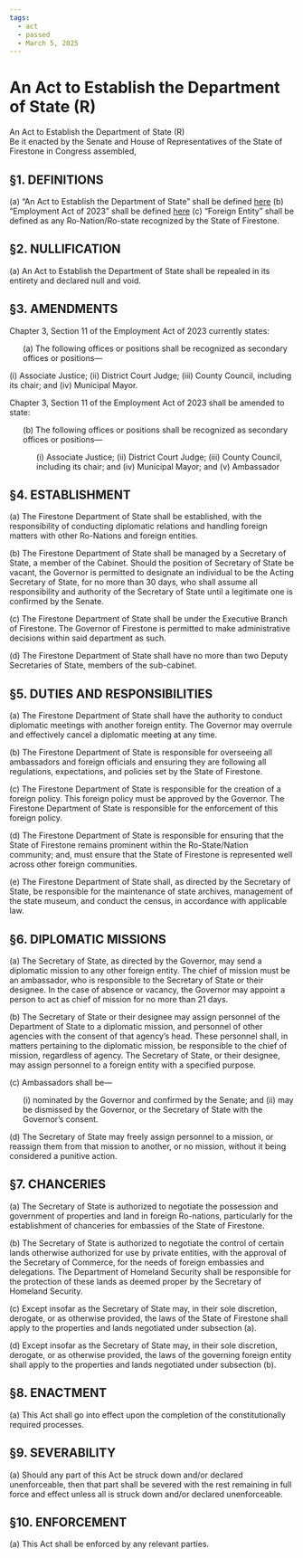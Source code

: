 ```yaml
---
tags:
  - act
  - passed
  - March 5, 2025
---
```


# An Act to Establish the Department of State (R)

An Act to Establish the Department of State (R)<br/>
Be it enacted by the Senate and House of Representatives of the State of Firestone in Congress assembled,

## §1. DEFINITIONS

(a) “An Act to Establish the Department of State” shall be defined [here](https://web.archive.org/web/20250319063101/https://forums.stateoffirestone.com/t/an-act-to-establish-the-department-of-state/2463)
(b) “Employment Act of 2023” shall be defined [here](https://web.archive.org/web/20240814031411/https://forums.stateoffirestone.com/t/employment-act-of-2023/24418)
(c) “Foreign Entity” shall be defined as any Ro-Nation/Ro-state recognized by the State of
Firestone.

## §2. NULLIFICATION

(a) An Act to Establish the Department of State shall be repealed in its entirety and declared
null and void.

## §3. AMENDMENTS

Chapter 3, Section 11 of the Employment Act of 2023 currently states:

<ul>
(a) The following offices or positions shall be recognized as secondary offices or positions—
</ul>
(i) Associate Justice;
(ii) District Court Judge;
(iii) County Council, including its chair; and
(iv) Municipal Mayor.
</ul>
</ul>

Chapter 3, Section 11 of the Employment Act of 2023 shall be amended to state:
<ul>
(b) The following offices or positions shall be recognized as secondary offices or positions—
<ul>
(i) Associate Justice;
(ii) District Court Judge;
(iii) County Council, including its chair; and
(iv) Municipal Mayor; and
(v) Ambassador
</ul>
</ul>

## §4. ESTABLISHMENT
(a) The Firestone Department of State shall be established, with the responsibility of
conducting diplomatic relations and handling foreign matters with other Ro-Nations and
foreign entities.

(b) The Firestone Department of State shall be managed by a Secretary of State, a member of
the Cabinet. Should the position of Secretary of State be vacant, the Governor is
permitted to designate an individual to be the Acting Secretary of State, for no more than
30 days, who shall assume all responsibility and authority of the Secretary of State until a
legitimate one is confirmed by the Senate.

(c) The Firestone Department of State shall be under the Executive Branch of Firestone. The
Governor of Firestone is permitted to make administrative decisions within said
department as such.

(d) The Firestone Department of State shall have no more than two Deputy Secretaries of
State, members of the sub-cabinet.

## §5. DUTIES AND RESPONSIBILITIES
(a) The Firestone Department of State shall have the authority to conduct diplomatic
meetings with another foreign entity. The Governor may overrule and effectively cancel a
diplomatic meeting at any time.

(b) The Firestone Department of State is responsible for overseeing all ambassadors and
foreign officials and ensuring they are following all regulations, expectations, and policies
set by the State of Firestone.

(c) The Firestone Department of State is responsible for the creation of a foreign policy. This
foreign policy must be approved by the Governor. The Firestone Department of State is
responsible for the enforcement of this foreign policy.

(d) The Firestone Department of State is responsible for ensuring that the State of Firestone
remains prominent within the Ro-State/Nation community; and, must ensure that the
State of Firestone is represented well across other foreign communities.

(e) The Firestone Department of State shall, as directed by the Secretary of State, be
responsible for the maintenance of state archives, management of the state museum, and
conduct the census, in accordance with applicable law.

## §6. DIPLOMATIC MISSIONS
(a) The Secretary of State, as directed by the Governor, may send a diplomatic mission to any
other foreign entity. The chief of mission must be an ambassador, who is responsible to
the Secretary of State or their designee. In the case of absence or vacancy, the Governor
may appoint a person to act as chief of mission for no more than 21 days.

(b) The Secretary of State or their designee may assign personnel of the Department of State
to a diplomatic mission, and personnel of other agencies with the consent of that agency’s
head. These personnel shall, in matters pertaining to the diplomatic mission, be
responsible to the chief of mission, regardless of agency. The Secretary of State, or their
designee, may assign personnel to a foreign entity with a specified purpose.

(c) Ambassadors shall be—
<ul>
(i) nominated by the Governor and confirmed by the Senate; and
(ii) may be dismissed by the Governor, or the Secretary of State with the Governor’s
consent.
</ul>

(d) The Secretary of State may freely assign personnel to a mission, or reassign them from
that mission to another, or no mission, without it being considered a punitive action.

## §7. CHANCERIES

(a) The Secretary of State is authorized to negotiate the possession and government of
properties and land in foreign Ro-nations, particularly for the establishment of chanceries
for embassies of the State of Firestone.

(b) The Secretary of State is authorized to negotiate the control of certain lands otherwise
authorized for use by private entities, with the approval of the Secretary of Commerce,
for the needs of foreign embassies and delegations. The Department of Homeland
Security shall be responsible for the protection of these lands as deemed proper by the
Secretary of Homeland Security.

(c) Except insofar as the Secretary of State may, in their sole discretion, derogate, or as
otherwise provided, the laws of the State of Firestone shall apply to the properties and
lands negotiated under subsection (a).

(d) Except insofar as the Secretary of State may, in their sole discretion, derogate, or as
otherwise provided, the laws of the governing foreign entity shall apply to the properties
and lands negotiated under subsection (b).

## §8. ENACTMENT
(a) This Act shall go into effect upon the completion of the constitutionally required
processes.

## §9. SEVERABILITY
(a) Should any part of this Act be struck down and/or declared unenforceable, then that part
shall be severed with the rest remaining in full force and effect unless all is struck down
and/or declared unenforceable.

## §10. ENFORCEMENT
(a) This Act shall be enforced by any relevant parties.
